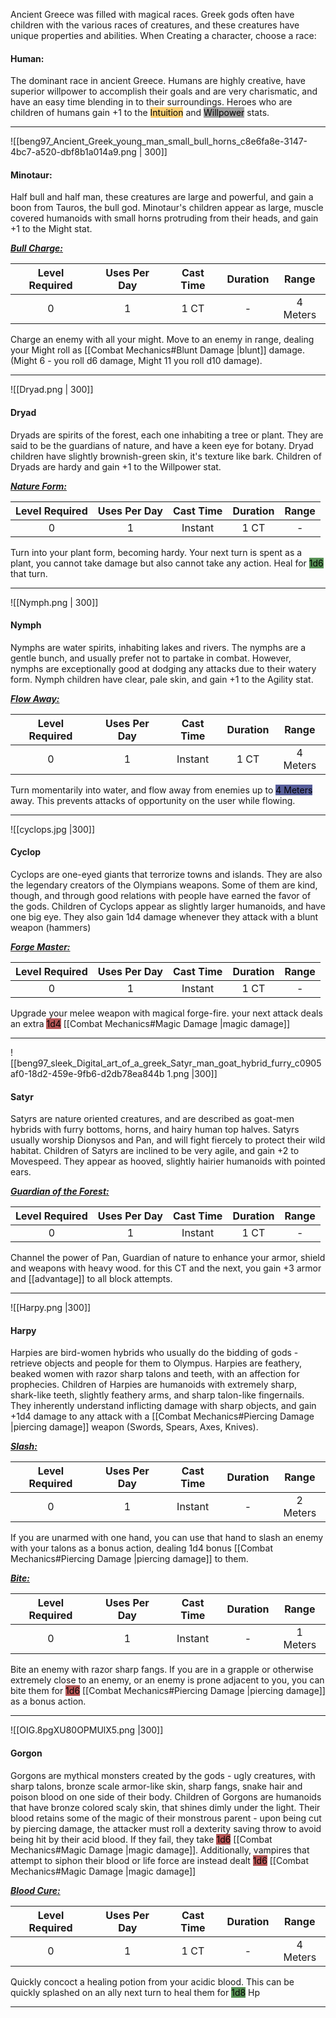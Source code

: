 Ancient Greece was filled with magical races. 
Greek gods often have children with the various races of creatures, and these creatures have unique properties and abilities.
When Creating a character, choose a race:


#### Human:
The dominant race in ancient Greece. 
Humans are highly creative, have superior willpower to accomplish their goals and are very charismatic, and have an easy time blending in to their surroundings.
Heroes who are children of humans gain +1 to the <mark style="background:  #FFAD0085;">Intuition</mark> and <mark style="background: #A5A5A5;">Willpower</mark> stats.



------------------
![[beng97_Ancient_Greek_young_man_small_bull_horns_c8e6fa8e-3147-4bc7-a520-dbf8b1a014a9.png | 300]]
#### Minotaur:
Half bull and half man, these creatures are large and powerful, and gain a boon from Tauros, the bull god.
Minotaur's children appear as large, muscle covered humanoids with small horns protruding from their heads,
and gain +1 to the Might stat.

<b><ins><i>Bull Charge:</i></ins></b>

| Level Required | Uses Per Day | Cast Time | Duration |  Range   |
|:--------------:|:------------:|:---------:|:--------:|:--------:|
|       0        |      1       |   1 CT    |    -     | 4 Meters | 

Charge an enemy with all your might.
Move to an enemy in range, dealing your Might roll as [[Combat Mechanics#Blunt Damage |blunt]] damage.
(Might 6 - you roll d6 damage, Might 11 you roll d10 damage).


------------------
![[Dryad.png | 300]]
#### Dryad
Dryads are spirits of the forest, each one inhabiting a tree or plant.
They are said to be the guardians of nature, and have a keen eye for botany.
Dryad children have slightly brownish-green skin, it's texture like bark.
Children of Dryads are hardy and gain +1 to the Willpower stat.

<b><ins><i>Nature Form:</i></ins></b>

| Level Required | Uses Per Day | Cast Time | Duration | Range |
|:--------------:|:------------:|:---------:|:--------:|:-----:|
|       0        |      1       |  Instant  |   1 CT   |   -   | 

Turn into your plant form, becoming hardy.
Your next turn is spent as a plant, you cannot take damage but also cannot take any action.
Heal for <mark style="background: #045B00A6;">1d6</mark> that turn.

------------------
![[Nymph.png | 300]]
#### Nymph
Nymphs are water spirits, inhabiting lakes and rivers.
The nymphs are a gentle bunch, and usually prefer not to partake in combat.
However, nymphs are exceptionally good at dodging any attacks due to their watery form.
Nymph children have clear, pale skin,
and gain +1 to the Agility stat.

<b><ins><i>Flow Away:</i></ins></b>

| Level Required | Uses Per Day | Cast Time | Duration |  Range   |
|:--------------:|:------------:|:---------:|:--------:|:--------:|
|       0        |      1       |  Instant  |   1 CT   | 4 Meters |

Turn momentarily into water, and flow away from enemies up to <mark style="background: #000B67A6;">4 Meters</mark> away.
This prevents attacks of opportunity on the user while flowing.

------------------
![[cyclops.jpg |300]]
#### Cyclop
Cyclops are one-eyed giants that terrorize towns and islands.
They are also the legendary creators of the Olympians weapons.
Some of them are kind, though, and through good relations with people have earned the favor of the gods.
Children of Cyclops appear as slightly larger humanoids, and have one big eye.
They also gain 1d4 damage whenever they attack with a blunt weapon (hammers)

<b><ins><i>Forge Master:</i></ins></b>

| Level Required | Uses Per Day | Cast Time | Duration | Range |
|:--------------:|:------------:|:---------:|:--------:|:-----:|
|       0        |      1       |  Instant  |   1 CT   |   -   |

Upgrade your melee weapon with magical forge-fire.
your next attack deals an extra <mark style="background: #930000A6;">1d4</mark> [[Combat Mechanics#Magic Damage |magic damage]]

------------------
![[beng97_sleek_Digital_art_of_a_greek_Satyr_man_goat_hybrid_furry_c0905af0-18d2-459e-9fb6-d2db78ea844b 1.png |300]]
#### Satyr
Satyrs are nature oriented creatures, and are described as goat-men hybrids with furry bottoms, horns, and hairy human top halves.
Satyrs usually worship Dionysos and Pan, and will fight fiercely to protect their wild habitat.
Children of Satyrs are inclined to be very agile, and gain +2 to Movespeed. 
They appear as hooved, slightly hairier humanoids with pointed ears.

<b><ins><i>Guardian of the Forest:</i></ins></b>

| Level Required | Uses Per Day | Cast Time | Duration | Range |
|:--------------:|:------------:|:---------:|:--------:|:-----:|
|       0        |      1       |  Instant  |   1 CT   |   -   | 

Channel the power of Pan, Guardian of nature to enhance your armor, shield and weapons with heavy wood.
for this CT and the next, you gain +3 armor and [[advantage]] to all block attempts.

------------------

![[Harpy.png |300]]
#### Harpy
Harpies are bird-women hybrids who usually do the bidding of gods - retrieve objects and people for them to Olympus.
Harpies are feathery, beaked women with razor sharp talons and teeth, with an affection for prophecies.
Children of Harpies are humanoids with extremely sharp, shark-like teeth, slightly feathery arms, and sharp talon-like fingernails.
They inherently understand inflicting damage with sharp objects, and gain +1d4 damage to any attack with a [[Combat Mechanics#Piercing Damage |piercing damage]] weapon (Swords, Spears, Axes, Knives).

<b><ins><i>Slash:</i></ins></b>

| Level Required | Uses Per Day | Cast Time | Duration |  Range   |
|:--------------:|:------------:|:---------:|:--------:|:--------:|
|       0        |      1       |  Instant  |    -     | 2 Meters | 

If you are unarmed with one hand, you can use that hand to slash an enemy with your talons as a bonus action, dealing 1d4 bonus [[Combat Mechanics#Piercing Damage |piercing damage]] to them.

<b><ins><i>Bite:</i></ins></b>

| Level Required | Uses Per Day | Cast Time | Duration |  Range   |
|:--------------:|:------------:|:---------:|:--------:|:--------:|
|       0        |      1       |  Instant  |    -     | 1 Meters | 

Bite an enemy with razor sharp fangs.
If you are in a grapple or otherwise extremely close to an enemy, or an enemy is prone adjacent to you, you can bite them for <mark style="background: #930000A6;">1d6</mark> [[Combat Mechanics#Piercing Damage |piercing damage]] as a bonus action.

------------------
![[OIG.8pgXU80OPMUlX5.png |300]]
#### Gorgon
Gorgons are mythical monsters created by the gods - ugly creatures, with sharp talons, bronze scale armor-like skin, sharp fangs, snake hair and poison blood on one side of their body.
Children of Gorgons are humanoids that have bronze colored scaly skin, that shines dimly under the light. Their blood retains some of the magic of their monstrous parent - upon being cut by piercing damage, the attacker must roll a dexterity saving throw to avoid being hit by their acid blood.
If they fail, they take <mark style="background: #930000A6;">1d6</mark> [[Combat Mechanics#Magic Damage |magic damage]].
Additionally, vampires that attempt to siphon their blood or life force are instead dealt <mark style="background: #930000A6;">1d6</mark> [[Combat Mechanics#Magic Damage |magic damage]] 

<b><ins><i>Blood Cure:</i></ins></b>

| Level Required | Uses Per Day | Cast Time | Duration |  Range   |
|:--------------:|:------------:|:---------:|:--------:|:--------:|
|       0        |      1       |   1 CT    |    -     | 4 Meters | 

Quickly concoct a healing potion from your acidic blood.
This can be quickly splashed on an ally next turn to heal them for <mark style="background: #045B00A6;">1d8</mark> Hp

------------------

